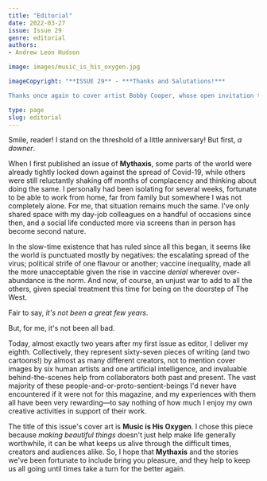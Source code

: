 ```yaml
---
title: "Editorial"
date: 2022-03-27
issue: Issue 29
genre: editorial
authors:
- Andrew Leon Hudson

image: images/music_is_his_oxygen.jpg

imageCopyright: "**ISSUE 29** - ***Thanks and Salutations!***

Thanks once again to cover artist Bobby Cooper, whose open invitation to use his work made *Music is His Oxygen* a tempting choice! Bobby works with colored pencil on black paper, with strange and beautiful results — you can check them out on his [Instagram](https://www.instagram.com/bcooperart/), and he has [an online shop](https://www.redbubble.com/people/bcooperart/shop) with myriad cool options too."

type: page
slug: editorial
---
```


Smile, reader! I stand on the threshold of a little anniversary! But first, *a downer*.

When I first published an issue of **Mythaxis**, some parts of the world were already tightly locked down against the spread of Covid-19, while others were still reluctantly shaking off months of complacency and thinking about doing the same. I personally had been isolating for several weeks, fortunate to be able to work from home, far from family but somewhere I was not completely alone. For me, that situation remains much the same. I've only shared space with my day-job colleagues on a handful of occasions since then, and a social life conducted more via screens than in person has become second nature.

In the slow-time existence that has ruled since all this began, it seems like the world is punctuated mostly by negatives: the escalating spread of the virus; political strife of one flavour or another; vaccine inequality, made all the more unacceptable given the rise in vaccine *denial* wherever over-abundance is the norm. And now, of course, an unjust war to add to all the others, given special treatment this time for being on the doorstep of The West. 

Fair to say, *it's not been a great few years*.

But, for me, it's not been all bad. 

Today, almost exactly two years after my first issue as editor, I deliver my eighth. Collectively, they represent sixty-seven pieces of writing (and two cartoons!) by almost as many different creators, not to mention cover images by six human artists and one artificial intelligence, and invaluable behind-the-scenes help from collaborators both past and present. The vast majority of these people-and-or-proto-sentient-beings I'd never have encountered if it were not for this magazine, and my experiences with them all have been very rewarding—to say nothing of how much I enjoy my own creative activities in support of their work. 

The title of this issue's cover art is **Music is His Oxygen**. I chose this piece because *making beautiful things* doesn't just help make life generally worthwhile, it can be what keeps us alive through the difficult times, creators and audiences alike. So, I hope that **Mythaxis** and the stories we've been fortunate to include bring you pleasure, and they help to keep us all going until times take a turn for the better again.
